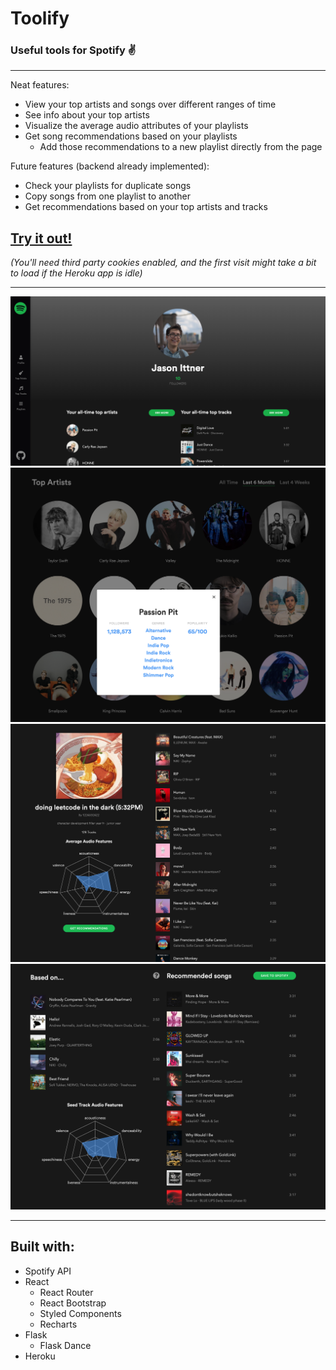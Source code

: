 # Toolify
### Useful tools for Spotify :v:
___

Neat features:
* View your top artists and songs over different ranges of time
* See info about your top artists
* Visualize the average audio attributes of your playlists
* Get song recommendations based on your playlists
    * Add those recommendations to a new playlist directly from the page

Future features (backend already implemented):
* Check your playlists for duplicate songs
* Copy songs from one playlist to another
* Get recommendations based on your top artists and tracks
## [Try it out!](https://my-toolify.herokuapp.com)
*(You'll need third party cookies enabled, and the first visit might take a bit to load if the Heroku app is idle)*
___

<img src="./demo/toolify.png" width=700>

<img src="./demo/artists.png" width=600>

<img src="./demo/playlist.png" width=600>

<img src="./demo/recommendation.png" width=600>

___
## Built with:
* Spotify API
* React
    * React Router
    * React Bootstrap
    * Styled Components
    * Recharts
* Flask
    * Flask Dance
* Heroku



